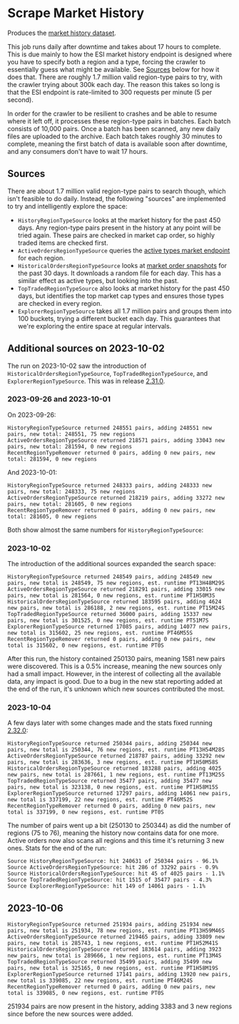 # Scrape Market History

Produces the [market history dataset](../datasets/market-history.md).

This job runs daily after downtime and takes about 17 hours to complete.
This is due mainly to how the ESI market history endpoint is designed where you have to specify both a region and a type,
forcing the crawler to essentially guess what might be available.
See [Sources](#sources) below for how it does that.
There are roughly 1.7 million valid region-type pairs to try, with the crawler trying about 300k each day.
The reason this takes so long is that the ESI endpoint is rate-limited to 300 requests per minute (5 per second).

In order for the crawler to be resilient to crashes and be able to resume where it left off,
it processes these region-type pairs in batches.
Each batch consists of 10,000 pairs.
Once a batch has been scanned, any new daily files are uploaded to the archive.
Each batch takes roughly 30 minutes to complete, meaning the first batch of data is available soon after downtime,
and any consumers don't have to wait 17 hours.

## Sources
There are about 1.7 million valid region-type pairs to search though, which isn't feasible to do daily.
Instead, the following "sources" are implemented to try and intelligently explore the space:

* `HistoryRegionTypeSource` looks at the market history for the past 450 days. Any region-type pairs present in the history at any point will be tried again. These pairs are checked in market cap order, so highly traded items are checked first.
* `ActiveOrdersRegionTypeSource` queries the [active types market endpoint](https://esi.evetech.net/ui/#/operations/Market/get_markets_region_id_types) for each region.
* `HistoricalOrdersRegionTypeSource` looks at [market order snapshots](../datasets/market-orders.md) for the past 30 days. It downloads a random file for each day. This has a similar effect as active types, but looking into the past. 
* `TopTradedRegionTypeSource` also looks at market history for the past 450 days, but identifies the top market cap types and ensures those types are checked in every region.
* `ExplorerRegionTypeSource` takes all 1.7 million pairs and groups them into 100 buckets, trying a different bucket each day. This guarantees that we're exploring the entire space at regular intervals.

## Additional sources on 2023-10-02
The run on 2023-10-02 saw the introduction of `HistoricalOrdersRegionTypeSource`, `TopTradedRegionTypeSource`, and `ExplorerRegionTypeSource`.
This was in release [2.31.0](https://github.com/autonomouslogic/eve-ref/releases/tag/2.31.0).

### 2023-09-26 and 2023-10-01
On 2023-09-26:
```
HistoryRegionTypeSource returned 248551 pairs, adding 248551 new pairs, new total: 248551, 75 new regions
ActiveOrdersRegionTypeSource returned 218571 pairs, adding 33043 new pairs, new total: 281594, 0 new regions
RecentRegionTypeRemover returned 0 pairs, adding 0 new pairs, new total: 281594, 0 new regions
```

And 2023-10-01:
```
HistoryRegionTypeSource returned 248333 pairs, adding 248333 new pairs, new total: 248333, 75 new regions
ActiveOrdersRegionTypeSource returned 218219 pairs, adding 33272 new pairs, new total: 281605, 0 new regions
RecentRegionTypeRemover returned 0 pairs, adding 0 new pairs, new total: 281605, 0 new regions
```

Both show almost the same numbers for `HistoryRegionTypeSource`:

### 2023-10-02
The introduction of the additional sources expanded the search space:
```
HistoryRegionTypeSource returned 248549 pairs, adding 248549 new pairs, new total is 248549, 75 new regions, est. runtime PT13H48M29S
ActiveOrdersRegionTypeSource returned 218291 pairs, adding 33015 new pairs, new total is 281564, 0 new regions, est. runtime PT1H50M3S
HistoricalOrdersRegionTypeSource returned 183595 pairs, adding 4624 new pairs, new total is 286188, 2 new regions, est. runtime PT15M24S
TopTradedRegionTypeSource returned 36000 pairs, adding 15337 new pairs, new total is 301525, 0 new regions, est. runtime PT51M7S
ExplorerRegionTypeSource returned 17085 pairs, adding 14077 new pairs, new total is 315602, 25 new regions, est. runtime PT46M55S
RecentRegionTypeRemover returned 0 pairs, adding 0 new pairs, new total is 315602, 0 new regions, est. runtime PT0S
```

After this run, the history contained 250130 pairs, meaning 1581 new pairs were discovered.
This is a 0.5% increase, meaning the new sources only had a small impact.
However, in the interest of collecting all the available data, any impact is good.
Due to a bug in the new stat reporting added at the end of the run, it's unknown which new sources contributed the most. 

### 2023-10-04
A few days later with some changes made and the stats fixed running [2.32.0](https://github.com/autonomouslogic/eve-ref/releases/tag/2.32.0):

```
HistoryRegionTypeSource returned 250344 pairs, adding 250344 new pairs, new total is 250344, 76 new regions, est. runtime PT13H54M28S
ActiveOrdersRegionTypeSource returned 218787 pairs, adding 33292 new pairs, new total is 283636, 3 new regions, est. runtime PT1H50M58S
HistoricalOrdersRegionTypeSource returned 183288 pairs, adding 4025 new pairs, new total is 287661, 1 new regions, est. runtime PT13M25S
TopTradedRegionTypeSource returned 35477 pairs, adding 35477 new pairs, new total is 323138, 0 new regions, est. runtime PT1H58M15S
ExplorerRegionTypeSource returned 17297 pairs, adding 14061 new pairs, new total is 337199, 22 new regions, est. runtime PT46M52S
RecentRegionTypeRemover returned 0 pairs, adding 0 new pairs, new total is 337199, 0 new regions, est. runtime PT0S
```

The number of pairs went up a bit (250130 to 250344) as did the number of regions (75 to 76),
meaning the history now contains data for one more.
Active orders now also scans all regions and this time it's returning 3 new ones.
Stats for the end of the run:

```
Source HistoryRegionTypeSource: hit 240631 of 250344 pairs - 96.1%
Source ActiveOrdersRegionTypeSource: hit 286 of 33292 pairs - 0.9%
Source HistoricalOrdersRegionTypeSource: hit 45 of 4025 pairs - 1.1%
Source TopTradedRegionTypeSource: hit 1515 of 35477 pairs - 4.3%
Source ExplorerRegionTypeSource: hit 149 of 14061 pairs - 1.1%
```

## 2023-10-06

```
HistoryRegionTypeSource returned 251934 pairs, adding 251934 new pairs, new total is 251934, 78 new regions, est. runtime PT13H59M46S
ActiveOrdersRegionTypeSource returned 219465 pairs, adding 33809 new pairs, new total is 285743, 1 new regions, est. runtime PT1H52M41S
HistoricalOrdersRegionTypeSource returned 183614 pairs, adding 3923 new pairs, new total is 289666, 1 new regions, est. runtime PT13M4S
TopTradedRegionTypeSource returned 35499 pairs, adding 35499 new pairs, new total is 325165, 0 new regions, est. runtime PT1H58M19S
ExplorerRegionTypeSource returned 17141 pairs, adding 13920 new pairs, new total is 339085, 22 new regions, est. runtime PT46M24S
RecentRegionTypeRemover returned 0 pairs, adding 0 new pairs, new total is 339085, 0 new regions, est. runtime PT0S
```

251934 pairs are now present in the history, adding 3383 and 3 new regions since before the new sources were added.
